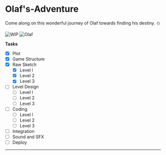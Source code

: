 # Olaf's-Adventure

Come along on this wonderful journey of Olaf towards finding his destiny. ⛄

![WIP](https://thumbs.gfycat.com/TintedFemaleFieldspaniel-max-1mb.gif)  ![Olaf](https://media.tenor.com/images/b0cf79786a96df80f3983f593e177dba/tenor.gif)

**Tasks**
- [x] Plot
- [x] Game Structure
- [x] Raw Sketch
  - [x] Level l
  - [x] Level 2
  - [x] Level 3   
- [ ] Level Design
  - [ ] Level l
  - [ ] Level 2
  - [ ] Level 3  
- [ ] Coding
  - [ ] Level l
  - [ ] Level 2
  - [ ] Level 3
- [ ] Integration
- [ ] Sound and SFX
- [ ] Deploy
---
